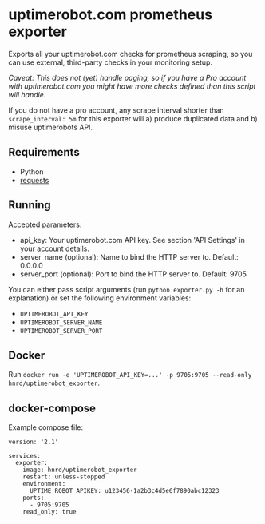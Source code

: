 # uptimerobot.com prometheus exporter

Exports all your uptimerobot.com checks for prometheus scraping,
so you can use external, third-party checks in your monitoring setup.

*Caveat: This does not (yet) handle paging, so if you have a Pro account
with uptimerobot.com you might have more checks defined than this script
will handle.*

If you do not have a pro account, any scrape interval shorter than
`scrape_interval: 5m` for this exporter will a) produce duplicated data
and b) misuse uptimerobots API.

## Requirements

* Python
* [requests](http://www.python-requests.org/en/master/)

## Running

Accepted parameters:

* api_key: Your uptimerobot.com API key. See section 'API Settings' in [your account details](https://uptimerobot.com/dashboard#mySettings).
* server_name (optional): Name to bind the HTTP server to. Default: 0.0.0.0
* server_port (optional): Port to bind the HTTP server to. Default: 9705

You can either pass script arguments (run `python exporter.py -h` for an explanation)
or set the following environment variables:

* `UPTIMEROBOT_API_KEY`
* `UPTIMEROBOT_SERVER_NAME`
* `UPTIMEROBOT_SERVER_PORT`

## Docker

Run `docker run -e 'UPTIMEROBOT_API_KEY=...' -p 9705:9705 --read-only hnrd/uptimerobot_exporter`.

## docker-compose

Example compose file:

    version: '2.1'
    
    services:
      exporter:
        image: hnrd/uptimerobot_exporter
        restart: unless-stopped
        environment:
          UPTIME_ROBOT_APIKEY: u123456-1a2b3c4d5e6f7890abc12323
        ports:
          - 9705:9705
        read_only: true
    
